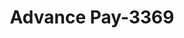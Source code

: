 ---
f_zip-code: 44092
f_state-code: OH
title: Advance Pay-3369
f_phone: 440-516-9801
f_city-only: Wickliffe
f_address: 30439 Euclid Ave Wickliffe
f_location-unique-id: '3369'
slug: advance-pay-3369
updated-on: '2024-05-30T13:46:58.046Z'
created-on: '2024-05-30T13:36:59.803Z'
published-on: '2024-05-30T13:54:32.469Z'
f_city-state: cms/city/wickliffe-oh.md
f_company: cms/company/advance-pay.md
f_state: cms/state/ohio.md
layout: '[payday-loan].html'
tags: payday-loan
---
